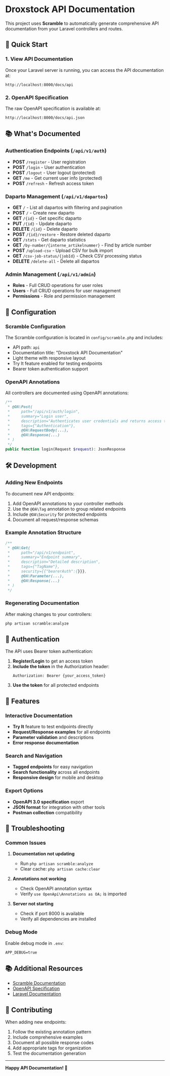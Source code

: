 # Droxstock API Documentation

This project uses **Scramble** to automatically generate comprehensive API documentation from your Laravel controllers and routes.

## 🚀 Quick Start

### 1. View API Documentation

Once your Laravel server is running, you can access the API documentation at:

```
http://localhost:8000/docs/api
```

### 2. OpenAPI Specification

The raw OpenAPI specification is available at:

```
http://localhost:8000/docs/api.json
```

## 📚 What's Documented

### Authentication Endpoints (`/api/v1/auth`)

-   **POST** `/register` - User registration
-   **POST** `/login` - User authentication
-   **POST** `/logout` - User logout (protected)
-   **GET** `/me` - Get current user info (protected)
-   **POST** `/refresh` - Refresh access token

### Daparto Management (`/api/v1/dapartos`)

-   **GET** `/` - List all dapartos with filtering and pagination
-   **POST** `/` - Create new daparto
-   **GET** `/{id}` - Get specific daparto
-   **PUT** `/{id}` - Update daparto
-   **DELETE** `/{id}` - Delete daparto
-   **POST** `/{id}/restore` - Restore deleted daparto
-   **GET** `/stats` - Get daparto statistics
-   **GET** `/by-number/{interne_artikelnummer}` - Find by article number
-   **POST** `/upload-csv` - Upload CSV for bulk import
-   **GET** `/csv-job-status/{jobId}` - Check CSV processing status
-   **DELETE** `/delete-all` - Delete all dapartos

### Admin Management (`/api/v1/admin`)

-   **Roles** - Full CRUD operations for user roles
-   **Users** - Full CRUD operations for user management
-   **Permissions** - Role and permission management

## 🔧 Configuration

### Scramble Configuration

The Scramble configuration is located in `config/scramble.php` and includes:

-   API path: `api`
-   Documentation title: "Droxstock API Documentation"
-   Light theme with responsive layout
-   Try It feature enabled for testing endpoints
-   Bearer token authentication support

### OpenAPI Annotations

All controllers are documented using OpenAPI annotations:

```php
/**
 * @OA\Post(
 *     path="/api/v1/auth/login",
 *     summary="Login user",
 *     description="Authenticates user credentials and returns access token",
 *     tags={"Authentication"},
 *     @OA\RequestBody(...),
 *     @OA\Response(...)
 * )
 */
public function login(Request $request): JsonResponse
```

## 🛠️ Development

### Adding New Endpoints

To document new API endpoints:

1. Add OpenAPI annotations to your controller methods
2. Use the `@OA\Tag` annotation to group related endpoints
3. Include `@OA\Security` for protected endpoints
4. Document all request/response schemas

### Example Annotation Structure

```php
/**
 * @OA\Get(
 *     path="/api/v1/endpoint",
 *     summary="Endpoint summary",
 *     description="Detailed description",
 *     tags={"TagName"},
 *     security={{"bearerAuth":{}}},
 *     @OA\Parameter(...),
 *     @OA\Response(...)
 * )
 */
```

### Regenerating Documentation

After making changes to your controllers:

```bash
php artisan scramble:analyze
```

## 🔐 Authentication

The API uses Bearer token authentication:

1. **Register/Login** to get an access token
2. **Include the token** in the Authorization header:
    ```
    Authorization: Bearer {your_access_token}
    ```
3. **Use the token** for all protected endpoints

## 📖 Features

### Interactive Documentation

-   **Try It** feature to test endpoints directly
-   **Request/Response examples** for all endpoints
-   **Parameter validation** and descriptions
-   **Error response documentation**

### Search and Navigation

-   **Tagged endpoints** for easy navigation
-   **Search functionality** across all endpoints
-   **Responsive design** for mobile and desktop

### Export Options

-   **OpenAPI 3.0 specification** export
-   **JSON format** for integration with other tools
-   **Postman collection** compatibility

## 🚨 Troubleshooting

### Common Issues

1. **Documentation not updating**

    - Run `php artisan scramble:analyze`
    - Clear cache: `php artisan cache:clear`

2. **Annotations not working**

    - Check OpenAPI annotation syntax
    - Verify `use OpenApi\Annotations as OA;` is imported

3. **Server not starting**
    - Check if port 8000 is available
    - Verify all dependencies are installed

### Debug Mode

Enable debug mode in `.env`:

```
APP_DEBUG=true
```

## 📚 Additional Resources

-   [Scramble Documentation](https://scramble.dedoc.co/)
-   [OpenAPI Specification](https://swagger.io/specification/)
-   [Laravel Documentation](https://laravel.com/docs)

## 🤝 Contributing

When adding new endpoints:

1. Follow the existing annotation pattern
2. Include comprehensive examples
3. Document all possible response codes
4. Add appropriate tags for organization
5. Test the documentation generation

---

**Happy API Documentation! 🎉**

